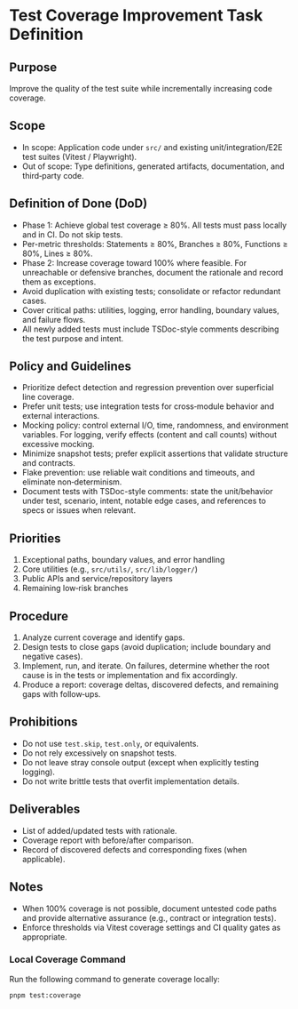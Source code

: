 # Test Coverage Improvement Task Definition

## Purpose

Improve the quality of the test suite while incrementally increasing code coverage.

## Scope

- In scope: Application code under `src/` and existing unit/integration/E2E test suites (Vitest / Playwright).
- Out of scope: Type definitions, generated artifacts, documentation, and third‑party code.

## Definition of Done (DoD)

- Phase 1: Achieve global test coverage ≥ 80%. All tests must pass locally and in CI. Do not skip tests.
- Per-metric thresholds: Statements ≥ 80%, Branches ≥ 80%, Functions ≥ 80%, Lines ≥ 80%.
- Phase 2: Increase coverage toward 100% where feasible. For unreachable or defensive branches, document the rationale and record them as exceptions.
- Avoid duplication with existing tests; consolidate or refactor redundant cases.
- Cover critical paths: utilities, logging, error handling, boundary values, and failure flows.
- All newly added tests must include TSDoc-style comments describing the test purpose and intent.

## Policy and Guidelines

- Prioritize defect detection and regression prevention over superficial line coverage.
- Prefer unit tests; use integration tests for cross‑module behavior and external interactions.
- Mocking policy: control external I/O, time, randomness, and environment variables. For logging, verify effects (content and call counts) without excessive mocking.
- Minimize snapshot tests; prefer explicit assertions that validate structure and contracts.
- Flake prevention: use reliable wait conditions and timeouts, and eliminate non‑determinism.
- Document tests with TSDoc-style comments: state the unit/behavior under test, scenario, intent, notable edge cases, and references to specs or issues when relevant.

## Priorities

1. Exceptional paths, boundary values, and error handling
2. Core utilities (e.g., `src/utils/`, `src/lib/logger/`)
3. Public APIs and service/repository layers
4. Remaining low‑risk branches

## Procedure

1. Analyze current coverage and identify gaps.
2. Design tests to close gaps (avoid duplication; include boundary and negative cases).
3. Implement, run, and iterate. On failures, determine whether the root cause is in the tests or implementation and fix accordingly.
4. Produce a report: coverage deltas, discovered defects, and remaining gaps with follow‑ups.

## Prohibitions

- Do not use `test.skip`, `test.only`, or equivalents.
- Do not rely excessively on snapshot tests.
- Do not leave stray console output (except when explicitly testing logging).
- Do not write brittle tests that overfit implementation details.

## Deliverables

- List of added/updated tests with rationale.
- Coverage report with before/after comparison.
- Record of discovered defects and corresponding fixes (when applicable).

## Notes

- When 100% coverage is not possible, document untested code paths and provide alternative assurance (e.g., contract or integration tests).
- Enforce thresholds via Vitest coverage settings and CI quality gates as appropriate.

### Local Coverage Command

Run the following command to generate coverage locally:

```bash
pnpm test:coverage
```
